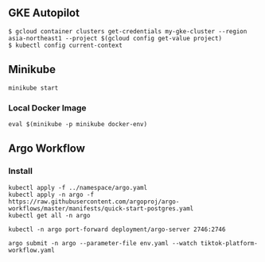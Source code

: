 ## GKE Autopilot

```
$ gcloud container clusters get-credentials my-gke-cluster --region asia-northeast1 --project $(gcloud config get-value project)
$ kubectl config current-context
```

## Minikube

```
minikube start
```

### Local Docker Image

```
eval $(minikube -p minikube docker-env)
```

## Argo Workflow
### Install

```
kubectl apply -f ../namespace/argo.yaml
kubectl apply -n argo -f https://raw.githubusercontent.com/argoproj/argo-workflows/master/manifests/quick-start-postgres.yaml
kubectl get all -n argo
```

```
kubectl -n argo port-forward deployment/argo-server 2746:2746
```

```
argo submit -n argo --parameter-file env.yaml --watch tiktok-platform-workflow.yaml
```